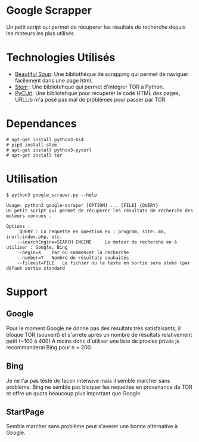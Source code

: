 # Google Scrapper

Un petit script qui permet de récuperer les résultats de recherche depuis les moteurs les plus utilisés

# Technologies Utilisés

* [Beautiful Soup](https://www.crummy.com/software/BeautifulSoup/bs4/doc/): Une bibliothéque de scrapping qui permet de naviguer 
facilement dans une page html.
* [Stem](https://stem.torproject.org/) : Une bibliotehque qui permet d'intégrer TOR à Python.
* [PyCUrl](http://pycurl.io/): Une bibliotehque pour récuperer le code HTML des pages, URLLib m'a posé pas mal de problèmes pour passer par TOR.

# Dependances

``` 
# apt-get install python3-bs4
# pip3 install stem
# apt-get install python3-pycurl
# apt-get install tor
```

# Utilisation

``` 
$ python3 google_scraper.py --help
 
Usage: python3 google-scraper [OPTION] ... [FILE] {QUERY}
Un petit script qui permet de récuperer les résultats de recherche des moteurs connues .

Options : 
	 QUERY : La requette en question ex : program, site:.ma, inurl:index.php, etc.
	--searchEngine=SEARCH ENGINE	 Le moteur de recherche en à utiliser : Google, Bing
	--begin=X	 Par où commencer la recherche 
	--number=Y	 Nombre de résultats souhaités
	--fileout=FILE	 Le fichier ou le texte en sortie sera stoké (par défaut sortie standard
```

# Support

## Google

Pour le moment Google ne donne pas des résultats trés satisfaisants, il bloque TOR (souvent) et s'arrete aprés un nombre de résultats 
relativement petit (~100 à 400)
A moins donc d'utiliser une liste de proxies privés je recommanderai Bing pour n > 200.

## Bing

Je ne l'ai pas tésté de facon intensive mais il semble marcher sans problème.
Bing ne semble pas bloquer les requettes en provenance de TOR et offre un quota beaucoup plus important que Google.

## StartPage

Semble marcher sans problème peut s'averer une bonne alternative à Google.

